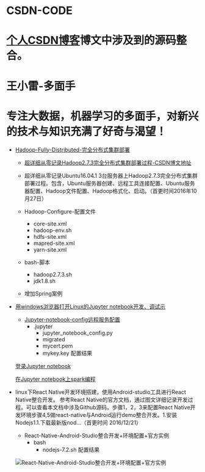 # CSDN-CODE
# [个人CSDN博客](http://blog.csdn.net/dream_an)博文中涉及到的源码整合。
# 王小雷-多面手
# 专注大数据，机器学习的多面手，对新兴的技术与知识充满了好奇与渴望！

 - [Hadoop-Fully-Distributed-完全分布式集群部署](https://github.com/wxiaolei/CSDN-CODE/tree/master/Hadoop-Fully-Distributed-%E5%AE%8C%E5%85%A8%E5%88%86%E5%B8%83%E5%BC%8F%E9%9B%86%E7%BE%A4%E9%83%A8%E7%BD%B2)
   - [超详细从零记录Hadoop2.7.3完全分布式集群部署过程-CSDN博文地址](http://blog.csdn.net/dream_an/article/details/52946840)


   - 超详细从零记录Ubuntu16.04.1 3台服务器上Hadoop2.7.3完全分布式集群部署过程。包含，Ubuntu服务器创建、远程工具连接配置、Ubuntu服务器配置、Hadoop文件配置、Hadoop格式化、启动。（首更时间2016年10月27日）
   - Hadoop-Configure-配置文件
     - core-site.xml
     - hadoop-env.sh
     - hdfs-site.xml
     - mapred-site.xml
     - yarn-site.xml
   - bash-脚本
     - hadoop2.7.3.sh		
     - jdk1.8.sh
   - 增加Spring案例

 - [用windows浏览器打开Linux的Jupyter notebook开发、调试示](http://blog.csdn.net/dream_an/article/details/53333504)
   - [Jupyter-notebook-config远程服务配置](https://github.com/wxiaolei/CSDN-CODE/tree/master/Jupyter-notebook-config%E8%BF%9C%E7%A8%8B%E6%9C%8D%E5%8A%A1%E9%85%8D%E7%BD%AE)
     - .jupyter
       - jupyter_notebook_config.py
       - migrated
       - mycert.pem
       - mykey.key
   配置结果

   [登录Jupyter notebook](http://img.blog.csdn.net/20161125133705174)

   [在Jupyter notebook上spark编程](http://blog.csdn.net/dream_an/article/details/53787183)
 - linux下React Native开发环境搭建，使用Android-studio工具进行React Native整合开发。 参考React Native的官方文档，通过图文详细记录开发过程。可以查看本文档中涉及Github源码。步骤1，2，3来配置React Native开发环境步骤4,5做react-native与Android运行demo整合开发。1.安装Nodejs1.1.下载最新版nod...（首更时间 2016/12/21）
   - React-Native-Android-Studio整合开发+环境配置+官方实例
     - bash
       - nodejs-7.2.sh
   配置结果

   ![React-Native-Android-Studio整合开发+环境配置+官方实例](http://img.blog.csdn.net/20161221163113975?watermark/2/text/aHR0cDovL2Jsb2cuY3Nkbi5uZXQvZHJlYW1fYW4=/font/5a6L5L2T/fontsize/400/fill/I0JBQkFCMA==/dissolve/70/gravity/SouthEast)
